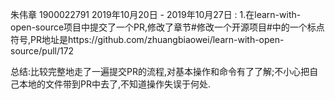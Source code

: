 朱伟章 1900022791
2019年10月20日 - 2019年10月27日 :
  1.在learn-with-open-source项目中提交了一个PR,修改了章节#修改一个开源项目#中的一个标点符号,PR地址是https://github.com/zhuangbiaowei/learn-with-open-source/pull/172
 
  总结:比较完整地走了一遍提交PR的流程,对基本操作和命令有了了解;不小心把自己本地的文件带到PR中去了,不知道操作失误于何处.
